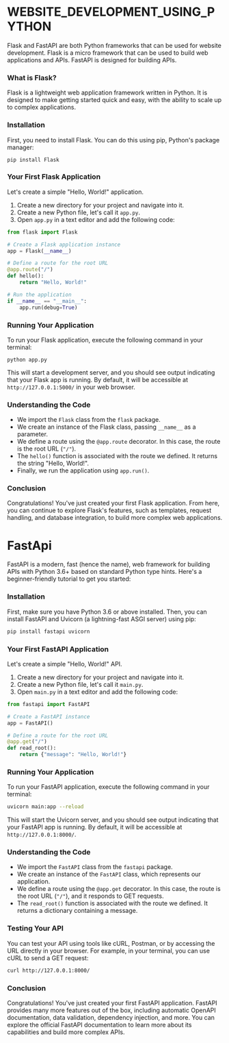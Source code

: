 # WEBSITE_DEVELOPMENT_USING_PYTHON
Flask and FastAPI are both Python frameworks that can be used for website development. Flask is a micro framework that can be used to build web applications and APIs. FastAPI is designed for building APIs.


### What is Flask?

Flask is a lightweight web application framework written in Python. It is designed to make getting started quick and easy, with the ability to scale up to complex applications.

### Installation

First, you need to install Flask. You can do this using pip, Python's package manager:

```
pip install Flask
```

### Your First Flask Application

Let's create a simple "Hello, World!" application.

1. Create a new directory for your project and navigate into it.
2. Create a new Python file, let's call it `app.py`.
3. Open `app.py` in a text editor and add the following code:

```python
from flask import Flask

# Create a Flask application instance
app = Flask(__name__)

# Define a route for the root URL
@app.route("/")
def hello():
    return "Hello, World!"

# Run the application
if __name__ == "__main__":
    app.run(debug=True)
```

### Running Your Application

To run your Flask application, execute the following command in your terminal:

```
python app.py
```

This will start a development server, and you should see output indicating that your Flask app is running. By default, it will be accessible at `http://127.0.0.1:5000/` in your web browser.

### Understanding the Code

- We import the `Flask` class from the `flask` package.
- We create an instance of the Flask class, passing `__name__` as a parameter.
- We define a route using the `@app.route` decorator. In this case, the route is the root URL (`"/"`).
- The `hello()` function is associated with the route we defined. It returns the string "Hello, World!".
- Finally, we run the application using `app.run()`.

### Conclusion

Congratulations! You've just created your first Flask application. From here, you can continue to explore Flask's features, such as templates, request handling, and database integration, to build more complex web applications.


# FastApi

FastAPI is a modern, fast (hence the name), web framework for building APIs with Python 3.6+ based on standard Python type hints. Here's a beginner-friendly tutorial to get you started:

### Installation

First, make sure you have Python 3.6 or above installed. Then, you can install FastAPI and Uvicorn (a lightning-fast ASGI server) using pip:

```bash
pip install fastapi uvicorn
```

### Your First FastAPI Application

Let's create a simple "Hello, World!" API.

1. Create a new directory for your project and navigate into it.
2. Create a new Python file, let's call it `main.py`.
3. Open `main.py` in a text editor and add the following code:

```python
from fastapi import FastAPI

# Create a FastAPI instance
app = FastAPI()

# Define a route for the root URL
@app.get("/")
def read_root():
    return {"message": "Hello, World!"}
```

### Running Your Application

To run your FastAPI application, execute the following command in your terminal:

```bash
uvicorn main:app --reload
```

This will start the Uvicorn server, and you should see output indicating that your FastAPI app is running. By default, it will be accessible at `http://127.0.0.1:8000/`.

### Understanding the Code

- We import the `FastAPI` class from the `fastapi` package.
- We create an instance of the `FastAPI` class, which represents our application.
- We define a route using the `@app.get` decorator. In this case, the route is the root URL (`"/"`), and it responds to GET requests.
- The `read_root()` function is associated with the route we defined. It returns a dictionary containing a message.

### Testing Your API

You can test your API using tools like cURL, Postman, or by accessing the URL directly in your browser. For example, in your terminal, you can use cURL to send a GET request:

```bash
curl http://127.0.0.1:8000/
```

### Conclusion

Congratulations! You've just created your first FastAPI application. FastAPI provides many more features out of the box, including automatic OpenAPI documentation, data validation, dependency injection, and more. You can explore the official FastAPI documentation to learn more about its capabilities and build more complex APIs.
